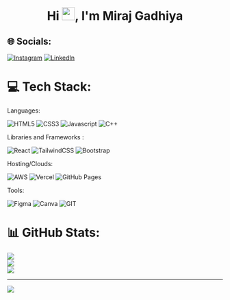 <h1 align="center">Hi <img src="https://raw.githubusercontent.com/aemmadi/aemmadi/master/wave.gif" width="30"/>, I'm Miraj Gadhiya</h1>


## 🌐 Socials:
[![Instagram](https://img.shields.io/badge/Instagram-%23E4405F.svg?logo=Instagram&logoColor=white)](https://instagram.com/mirajgadhiya08) [![LinkedIn](https://img.shields.io/badge/LinkedIn-%230077B5.svg?logo=linkedin&logoColor=white)](https://www.linkedin.com/in/miraj-gadhiya-b5a016236/) 

# 💻 Tech Stack:

<p>Languages:</p> 

<div>
  <img alt="HTML5" src="https://img.shields.io/badge/html5-%23E34F26.svg?style=for-the-badge&logo=html5&logoColor=white" />
  <img alt="CSS3" src="https://img.shields.io/badge/css3-%231572B6.svg?style=for-the-badge&logo=css3&logoColor=white" />	
  <img alt="Javascript" src="https://img.shields.io/badge/javascript-%23323330.svg?style=for-the-badge&logo=javascript&logoColor=%23F7DF1E"/>	
<!--   <img alt="TypeScript" src="https://img.shields.io/badge/typescript-%23007ACC.svg?style=for-the-badge&logo=typescript&logoColor=white"/>   -->
 <img alt="C++" src="https://img.shields.io/badge/c++-%2300599C.svg?style=for-the-badge&logo=c%2B%2B&logoColor=white" />
<!-- <img alt="Python" src="https://img.shields.io/badge/python-3670A0?style=for-the-badge&logo=python&logoColor=ffdd54"/> -->
</div>



<p>Libraries and Frameworks :</p> 

<div>
<img alt="React" src="https://img.shields.io/badge/react-%2320232a.svg?style=for-the-badge&logo=react&logoColor=%2361DAFB"/>
<!-- <img alt="Redux" src="https://img.shields.io/badge/redux-%23593d88.svg?style=for-the-badge&logo=redux&logoColor=white"/>
<img alt="Next.js" src="https://img.shields.io/badge/Next-black?style=for-the-badge&logo=next.js&logoColor=white"/>
<img alt="NodeJS" src="https://img.shields.io/badge/node.js-6DA55F?style=for-the-badge&logo=node.js&logoColor=white"/>
<img alt="Express.js" src="https://img.shields.io/badge/express.js-%23404d59.svg?style=for-the-badge&logo=express&logoColor=%2361DAFB"/>
<img alt="SASS" src="https://img.shields.io/badge/SASS-hotpink.svg?style=for-the-badge&logo=SASS&logoColor=white"/> -->
<img alt="TailwindCSS" src="https://img.shields.io/badge/tailwindcss-%2338B2AC.svg?style=for-the-badge&logo=tailwind-css&logoColor=white"/>
 <img alt="Bootstrap" src="https://img.shields.io/badge/bootstrap-%238511FA.svg?style=for-the-badge&logo=bootstrap&logoColor=white"/>
</div>
	



<p>Hosting/Clouds:</p>


<div>
 <img alt="AWS" src="https://img.shields.io/badge/AWS-%23FF9900.svg?style=for-the-badge&logo=amazon-aws&logoColor=white"/>
<img alt="Vercel" src="https://img.shields.io/badge/vercel-%23000000.svg?style=for-the-badge&logo=vercel&logoColor=white"/>
<img alt="GitHub Pages" src="https://img.shields.io/badge/github%20pages-121013?style=for-the-badge&logo=github&logoColor=white"/> 
</div>



<p>Tools:</p> 

![Figma](https://img.shields.io/badge/figma-%23F24E1E.svg?style=for-the-badge&logo=figma&logoColor=white) ![Canva](https://img.shields.io/badge/Canva-%2300C4CC.svg?style=for-the-badge&logo=Canva&logoColor=white) ![GIT](https://img.shields.io/badge/Git-fc6d26?style=for-the-badge&logo=git&logoColor=white)

# 📊 GitHub Stats:
![](https://github-readme-stats.vercel.app/api?username=Mirajgadhiya08&theme=dark&hide_border=false&include_all_commits=true&count_private=false)<br/>
![](https://github-readme-streak-stats.herokuapp.com/?user=Mirajgadhiya08&theme=dark&hide_border=false)<br/>
![](https://github-readme-stats.vercel.app/api/top-langs/?username=Mirajgadhiya08&theme=dark&hide_border=false&include_all_commits=true&count_private=false&layout=compact)

---
[![](https://visitcount.itsvg.in/api?id=Mirajgadhiya08&icon=0&color=0)](https://visitcount.itsvg.in)

<!-- Proudly created with GPRM ( https://gprm.itsvg.in ) -->
